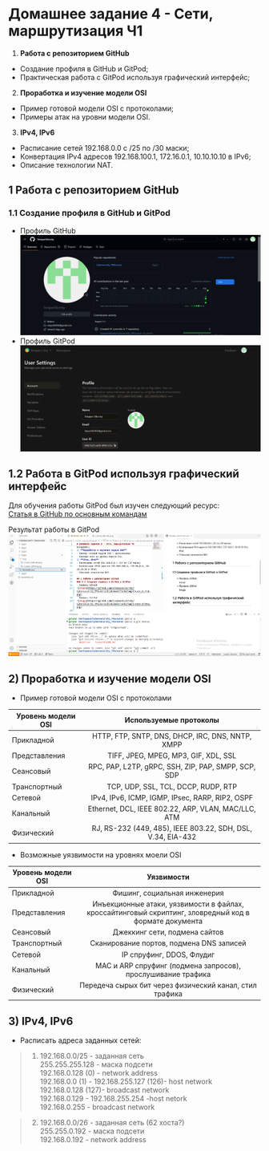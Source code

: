 # Домашнее задание 4 - Сети, маршрутизация Ч1

1)  **Работа с репозиторием GitHub** 
- Создание профиля в GitHub и GitPod;
- Практическая работа с GitPod используя графический интерфейс;
2) **Проработка и изучение модели OSI**  
- Пример готовой модели OSI c протоколами;
- Примеры атак на уровни модели OSI.
3) **IPv4, IPv6**
- Расписание сетей 192.168.0.0 с /25 по /30 маски;
- Конвертация IPv4 адресов 192.168.100.1, 172.16.0.1, 10.10.10.10 в IPv6;
- Описание технологии NAT.

## 1 Работа с репозиторием GitHub
### 1.1 Создание профиля в GitHub и GitPod  
- Профиль GitHub  
![image](https://github.com/StsiapanSikorsky/Cybersecurity_TMScourse/blob/main/Task4/img/Create_GitHub.png)  
- Профиль GitPod  
![image](https://github.com/StsiapanSikorsky/Cybersecurity_TMScourse/blob/main/Task4/img/Create_GitPod.png)  

## 1.2 Работа в GitPod используя графический интерфейс
Для обучения работы GitPod был изучен следующий ресурс:  
[Статья в GitHub по основным командам](https://github-com.translate.goog/adam-p/markdown-here/wiki/Markdown-Cheatsheet?_x_tr_sl=en&_x_tr_tl=ru&_x_tr_hl=ru)

Результат работы в GitPod  
![image](https://github.com/StsiapanSikorsky/Cybersecurity_TMScourse/blob/main/Task4/img/GitPod_Work.png)


## 2) Проработка и изучение модели OSI
- Пример готовой модели OSI с протоколами    

| **Уровень модели OSI** | **Используемые протоколы**                                   |
| ---------------------- | :----------------------------------------------------------: |
| Прикладной             | HTTP, FTP, SNTP, DNS, DHCP, IRC, DNS, NNTP, XMPP             |
| Представления          | TIFF, JPEG, MPEG, MP3, GIF, XDL, SSL                         |
| Сеансовый              | RPC, PAP, L2TP, gRPC, SSH, ZIP, PAP, SMPP, SCP, SDP          |
| Транспортный           | TCP, UDP, SSL, TCL, DCCP, RUDP, RTP                          |
| Сетевой                | IPv4, IPv6, ICMP, IGMP, IPsec, RARP, RIP2, OSPF              | 
| Канальный              | Ethernet, DCL, IEEE 802.22, ARP, VLAN, MAC/LLC, ATM          |
| Физический             | RJ, RS-232 (449, 485), IEEE 803.22, SDH, DSL, V.34, EIA-432  |  

- Возможные уязвимости на уровнях моели OSI

| **Уровень модели OSI** | **Уязвимости**                                                                                         |
| ---------------------- | :----------------------------------------------------------------------------------------------------: |
| Прикладной             | Фишинг, социальная инженерия                                                                           |
| Представления          | Инъекционные атаки, уязвимости в файлах, кроссайтинговый скриптинг, зловредный код в формате документа |
| Сеансовый              | Джеккинг сети, подмена сайтов                                                                          |
| Транспортный           | Сканирование портов, подмена DNS записей                                                               |
| Сетевой                | IP спруфинг, DDOS, Флудиг                                                                              |
| Канальный              | MAC и ARP спруфинг (подмена запросов), прослушивание трафика                                           |
| Физический             | Передеча сырых бит через физический канал, стил трафика                                                |

## 3) IPv4, IPv6
- Расписать адреса заданных сетей:

> 1) 192.168.0.0/25 - заданная сеть  
 255.255.255.128 - маска подсети  
192.168.0.128 (0) - network address  
192.168.0.0 (1) - 192.168.255.127 (126)- host network  
192.168.0.128 (127)- broadcast network  
192.168.0.129 - 192.168.255.254 -host netork  
192.168.0.255 - broadcast network  
 

> 2) 192.168.0.0/26 - заданная сеть (62 хоста?)  
255.255.0.192 - маска подсети  
192.168.0.192 - network address  






